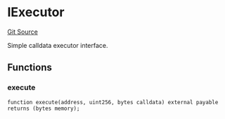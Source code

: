 # IExecutor
[Git Source](https://github.com/NaniDAO/ie/blob/58175fad32cfeea89f1d83e288aec227fe545300/src/IEBase.sol)

Simple calldata executor interface.


## Functions
### execute


```solidity
function execute(address, uint256, bytes calldata) external payable returns (bytes memory);
```

